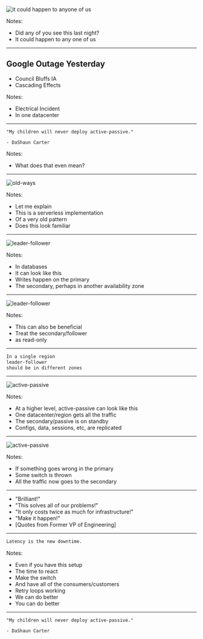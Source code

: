 
![it could happen to anyone of us](/images/googleoutage.png)

Notes:
- Did any of you see this last night?
- It could happen to any one of us

---

## Google Outage Yesterday

- Council Bluffs IA          <!-- .element: class="fragment" data-fragment-index="1" -->
- Cascading Effects          <!-- .element: class="fragment" data-fragment-index="2" -->

Notes:
- Electrical Incident
- In one datacenter

---

```
"My children will never deploy active-passive."

- DaShaun Carter
```

Notes:
- What does that even mean?

---

![old-ways](/images/replication.png)

Notes:
- Let me explain
- This is a serverless implementation
- Of a very old pattern
- Does this look familiar

---

![leader-follower](/images/leader-follower.png)

Notes:
- In databases
- It can look like this
- Writes happen on the primary
- The secondary, perhaps in another availability zone

---

![leader-follower](/images/leader-follower2.png)

Notes:
- This can also be beneficial
- Treat the secondary/follower
- as read-only

---

```markdown
In a single region
leader-follower
should be in different zones
```

---

![active-passive](/images/active-passive.png)

Notes:
- At a higher level, active-passive can look like this
- One datacenter/region gets all the traffic
- The secondary/passive is on standby
- Configs, data, sessions, etc, are replicated

---

![active-passive](/images/active-passive-2.png)

Notes:
- If something goes wrong in the primary
- Some switch is thrown
- All the traffic now goes to the secondary

---

- "Brilliant!" <!-- .element: class="fragment" data-fragment-index="1" -->
- "This solves all of our problems!" <!-- .element: class="fragment" data-fragment-index="2" -->
- "It only costs twice as much for infrastructure!" <!-- .element: class="fragment" data-fragment-index="3" -->
- "Make it happen!" <!-- .element: class="fragment" data-fragment-index="4" -->
- [Quotes from Former VP of Engineering] <!-- .element: class="fragment" data-fragment-index="5" -->

---

```markdown
Latency is the new downtime.
```

Notes:
- Even if you have this setup
- The time to react
- Make the switch
- And have all of the consumers/customers
- Retry loops working
- We can do better
- You can do better

---

```
"My children will never deploy active-passive."

- DaShaun Carter
```